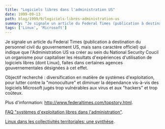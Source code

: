 ```yaml
---
title: "Logiciels libres dans l'administration US"
date: 1999-09-13
path: blog/1999/9/logiciels-libres-administration-us
summary: "Je signale un article du Federal Times (publication à destination du personnel civil du gouvernement US, mais sans caractère officiel) qui indique que l'Administration US va créer au sein du National Security Coucil un organisme pour capitaliser les résultats d'expériences d'utilisation de logiciels libres (dont Linux), faites dans certaines agences gouvernementales désignées à cet effet."
tags: ['Linux', 'Microsoft']
---
```


<P>Je signale un article du Federal Times (publication à destination
du personnel civil du gouvernement US, mais sans caractère officiel)
qui indique que l'Administration US va créer au sein du National
Security Coucil un organisme pour capitaliser les résultats
d'expériences d'utilisation de logiciels libres (dont Linux),
faites dans certaines agences gouvernementales désignées
à cet effet.</P>

<P>Objectif recherché : diversification en matière de systèmes
d'exploitation, pour lutter contre la "monoculture" et
diminuer la dépendance vis-à-vis des logiciels Microsoft
jugés trop vulnérables aux virus et aux "hackers" et trop
coûteux.</P>

<P>Plus d'information: <A HREF="http://www.federaltimes.com/topstory.html">http://www.federaltimes.com/topstory.html</A>.</P>

<P><A HREF="http://www.mtic.pm.gouv.fr/libre/faq_oslibres.shtml">FAQ
"systèmes d'exploitation libres dans l'administration"</A>.</P>

<P><A HREF="http://aful.org/solutions/administration/temoignages.html">Linux
dans les collectivités territoriales: une synthèse</A>.</P>


